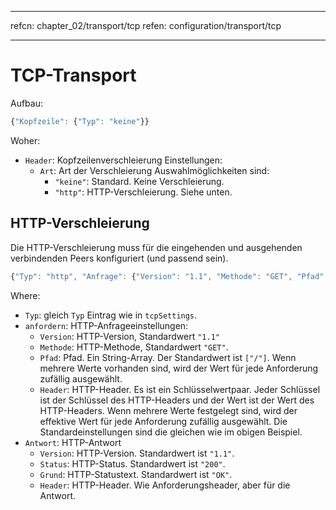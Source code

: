 * * *

refcn: chapter_02/transport/tcp refen: configuration/transport/tcp

* * *

# TCP-Transport

Aufbau:

```javascript
{"Kopfzeile": {"Typ": "keine"}}
```

Woher:

* `Header`: Kopfzeilenverschleierung Einstellungen: 
  * `Art`: Art der Verschleierung Auswahlmöglichkeiten sind: 
    * `"keine"`: Standard. Keine Verschleierung.
    * `"http"`: HTTP-Verschleierung. Siehe unten.

## HTTP-Verschleierung

Die HTTP-Verschleierung muss für die eingehenden und ausgehenden verbindenden Peers konfiguriert (und passend sein).

```javascript
{"Typ": "http", "Anfrage": {"Version": "1.1", "Methode": "GET", "Pfad": ["/"], "Kopfzeilen": {"Host": [ "www.baidu.com", "www.bing.com", "User-Agent": ["Mozilla / 5.0 (Windows NT 10.0; WOW64)" AppleWebKit / 537.36 (KHTML, wie Gecko) Chrome / 53.0.2785.143 Safari /537.36 "," Mozilla / 5.0 (iPhone; CPU iPhone OS 10_0_2 wie Mac OS X) AppleWebKit / 601.1 (KHTML, wie Gecko) CriOS / 53.0.2785.109 Mobil / 14A456 Safari / 601.1.46 "]," Accept-Encoding " : ["gzip, deflate"], "Verbindung": ["keep-alive"], "Pragma": "no-cache"}}, "Antwort": {"version": "1.1", "status": "200", "Grund": "OK", "Kopfzeilen": {"Content-Type": ["application / octet-stream", "video / mpeg"], "Transfer-Encoding": ["chunked"] , "Verbindung": ["keep-alive"], "Pragma": "no-cache"}}}
```

Where:

* `Typ`: gleich `Typ` Eintrag wie in `tcpSettings`.
* `anfordern`: HTTP-Anfrageeinstellungen: 
  * `Version`: HTTP-Version, Standardwert `"1.1"`
  * `Methode`: HTTP-Methode, Standardwert `"GET"`.
  * `Pfad`: Pfad. Ein String-Array. Der Standardwert ist `["/"]`. Wenn mehrere Werte vorhanden sind, wird der Wert für jede Anforderung zufällig ausgewählt.
  * `Header`: HTTP-Header. Es ist ein Schlüsselwertpaar. Jeder Schlüssel ist der Schlüssel des HTTP-Headers und der Wert ist der Wert des HTTP-Headers. Wenn mehrere Werte festgelegt sind, wird der effektive Wert für jede Anforderung zufällig ausgewählt. Die Standardeinstellungen sind die gleichen wie im obigen Beispiel.
* `Antwort`: HTTP-Antwort 
  * `Version`: HTTP-Version. Standardwert ist `"1.1"`.
  * `Status`: HTTP-Status. Standardwert ist `"200"`.
  * `Grund`: HTTP-Statustext. Standardwert ist `"OK"`.
  * `Header`: HTTP-Header. Wie Anforderungsheader, aber für die Antwort.